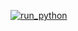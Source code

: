 [![run_python](https://github.com/rockyjugran/test_demo/actions/workflows/run_python.yml/badge.svg)](https://github.com/rockyjugran/test_demo/actions/workflows/run_python.yml)
